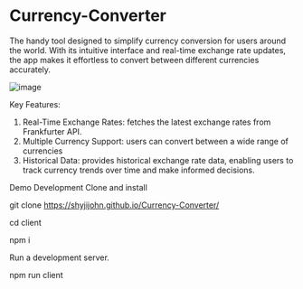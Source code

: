 ﻿# Currency-Converter
The handy tool designed to simplify currency conversion for users around the world. With its intuitive interface and real-time exchange rate updates, the app makes it effortless to convert between different currencies accurately.

![image](https://github.com/shyjijohn/Currency-Converter/assets/106770497/5f45dc62-5941-49eb-8f66-ea176b07890d)

Key Features:
1. Real-Time Exchange Rates:  fetches the latest exchange rates from Frankfurter API.
2. Multiple Currency Support: users can convert between a wide range of currencies
3. Historical Data: provides historical exchange rate data, enabling users to track currency trends over time and make informed decisions.

Demo Development
Clone and install

git clone https://shyjijohn.github.io/Currency-Converter/

cd client

npm i


Run a development server.

npm run client
